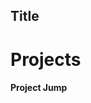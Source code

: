 ## Title

<h1 ng-click="vm.scrollTo('project-jump')">Projects</h1>



































































<h4 id="project-jump">Project Jump</h4>
